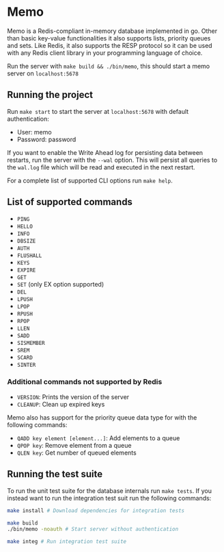 # Memo

Memo is a Redis-compliant in-memory database implemented in go. Other than basic key-value 
functionalities it also supports lists, priority queues and sets. Like Redis, it also
supports the RESP protocol so it can be used with any Redis client library in your programming
language of choice.

Run the server with `make build && ./bin/memo`, this should start a memo server on `localhost:5678`

## Running the project
Run `make start` to start the server at `localhost:5678` with default authentication:
- User: memo
- Password: password

If you want to enable the Write Ahead log for persisting data between restarts, run the server
with the `--wal` option. This will persist all queries to the `wal.log` file which will be read
and executed in the next restart.

For a complete list of supported CLI options run `make help`.

## List of supported commands
- `PING`
- `HELLO`
- `INFO`
- `DBSIZE`
- `AUTH`
- `FLUSHALL`
- `KEYS`
- `EXPIRE`
- `GET`
- `SET` (only EX option supported)
- `DEL`
- `LPUSH`
- `LPOP`
- `RPUSH`
- `RPOP`
- `LLEN`
- `SADD`
- `SISMEMBER`
- `SREM`
- `SCARD`
- `SINTER`

### Additional commands not supported by Redis
- `VERSION`: Prints the version of the server
- `CLEANUP`: Clean up expired keys

Memo also has support for the priority queue data type for
with the following commands:
- `QADD key element [element...]`: Add elements to a queue
- `QPOP key`: Remove element from a queue
- `QLEN key`: Get number of queued elements

## Running the test suite
To run the unit test suite for the database internals run `make tests`. If you instead want to run
the integration test suit run the following commands:
```sh
make install # Download dependencies for integration tests

make build
./bin/memo -noauth # Start server without authentication

make integ # Run integration test suite
```
